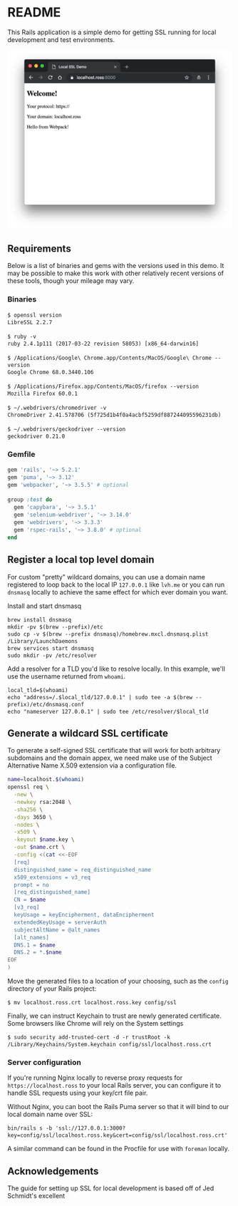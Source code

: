 # README

This Rails application is a simple demo for getting SSL running for local development and test environments.

![Local SSL Demo](./local-ssl-demo.png)

## Requirements

Below is a list of binaries and gems with the versions used in this demo. It may be possible to make this work with other relatively recent versions of these tools, though your mileage may vary.

### Binaries

```
$ openssl version
LibreSSL 2.2.7

$ ruby -v
ruby 2.4.1p111 (2017-03-22 revision 58053) [x86_64-darwin16]

$ /Applications/Google\ Chrome.app/Contents/MacOS/Google\ Chrome --version
Google Chrome 68.0.3440.106

$ /Applications/Firefox.app/Contents/MacOS/firefox --version
Mozilla Firefox 60.0.1

$ ~/.webdrivers/chromedriver -v
ChromeDriver 2.41.578706 (5f725d1b4f0a4acbf5259df887244095596231db)

$ ~/.webdrivers/geckodriver --version
geckodriver 0.21.0
```
### Gemfile

```ruby
gem 'rails', '~> 5.2.1'
gem 'puma', '~> 3.12'
gem 'webpacker', '~> 3.5.5' # optional

group :test do
  gem 'capybara', '~> 3.5.1'
  gem 'selenium-webdriver', '~> 3.14.0'
  gem 'webdrivers', '~> 3.3.3'
  gem 'rspec-rails', '~> 3.8.0' # optional
end
```

## Register a local top level domain

For custom "pretty" wildcard domains, you can use a domain name registered to loop back to the local IP `127.0.0.1` like `lvh.me` or you can run `dnsmasq` locally to achieve the same effect for which ever domain you want.

Install and start dnsmasq
```
brew install dnsmasq
mkdir -pv $(brew --prefix)/etc
sudo cp -v $(brew --prefix dnsmasq)/homebrew.mxcl.dnsmasq.plist /Library/LaunchDaemons
brew services start dnsmasq
sudo mkdir -pv /etc/resolver
```
Add a resolver for a TLD you'd like to resolve locally. In this example, we'll use the username returned from `whoami`.
```
local_tld=$(whoami)
echo "address=/.$local_tld/127.0.0.1" | sudo tee -a $(brew --prefix)/etc/dnsmasq.conf
echo "nameserver 127.0.0.1" | sudo tee /etc/resolver/$local_tld
```

## Generate a wildcard SSL certificate

To generate a self-signed SSL certificate that will work for both arbitrary subdomains and the domain appex, we need make use of the Subject Alternative Name X.509 extension via a configuration file.

```bash
name=localhost.$(whoami)
openssl req \
  -new \
  -newkey rsa:2048 \
  -sha256 \
  -days 3650 \
  -nodes \
  -x509 \
  -keyout $name.key \
  -out $name.crt \
  -config <(cat <<-EOF
  [req]
  distinguished_name = req_distinguished_name
  x509_extensions = v3_req
  prompt = no
  [req_distinguished_name]
  CN = $name
  [v3_req]
  keyUsage = keyEncipherment, dataEncipherment
  extendedKeyUsage = serverAuth
  subjectAltName = @alt_names
  [alt_names]
  DNS.1 = $name
  DNS.2 = *.$name
EOF
)
```
Move the generated files to a location of your choosing, such as the `config` directory of your Rails project:
```
$ mv localhost.ross.crt localhost.ross.key config/ssl
```
Finally, we can instruct Keychain to trust are newly generated certificate. Some browsers like Chrome will rely on the System settings
```
$ sudo security add-trusted-cert -d -r trustRoot -k /Library/Keychains/System.keychain config/ssl/localhost.ross.crt
```
### Server configuration

If you're running Nginx locally to reverse proxy requests for `https://localhost.ross` to your local Rails server, you can configure it to handle SSL requests using your key/crt file pair.

Without Nginx, you can boot the Rails Puma server so that it will bind to our local domain name over SSL:

```
bin/rails s -b 'ssl://127.0.0.1:3000?key=config/ssl/localhost.ross.key&cert=config/ssl/localhost.ross.crt'
```
A similar command can be found in the Procfile for use with `foreman` locally.

## Acknowledgements

The guide for setting up SSL for local development is based off of Jed Schmidt's excellent
